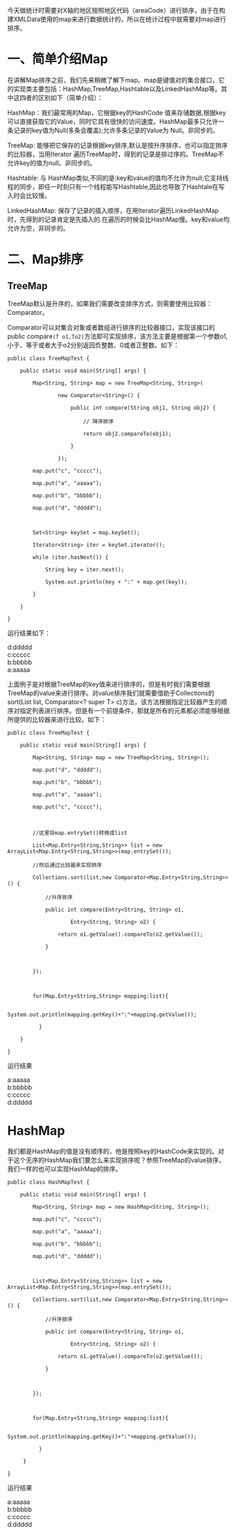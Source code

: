 今天做统计时需要对X轴的地区按照地区代码（areaCode）进行排序，由于在构建XMLData使用的map来进行数据统计的，所以在统计过程中就需要对map进行排序。

# 一、简单介绍Map

在讲解Map排序之前，我们先来稍微了解下map。map是键值对的集合接口，它的实现类主要包括：HashMap,TreeMap,Hashtable以及LinkedHashMap等。其中这四者的区别如下（简单介绍）：

HashMap：我们最常用的Map，它根据key的HashCode
值来存储数据,根据key可以直接获取它的Value，同时它具有很快的访问速度。HashMap最多只允许一条记录的key值为Null(多条会覆盖);允许多条记录的Value为
Null。非同步的。

TreeMap: 能够把它保存的记录根据key排序,默认是按升序排序，也可以指定排序的比较器，当用Iterator
遍历TreeMap时，得到的记录是排过序的。TreeMap不允许key的值为null。非同步的。

Hashtable: 与
HashMap类似,不同的是:key和value的值均不允许为null;它支持线程的同步，即任一时刻只有一个线程能写Hashtable,因此也导致了Hashtale在写入时会比较慢。

LinkedHashMap:
保存了记录的插入顺序，在用Iterator遍历LinkedHashMap时，先得到的记录肯定是先插入的.在遍历的时候会比HashMap慢。key和value均允许为空，非同步的。

# 二、Map排序

## TreeMap

TreeMap默认是升序的，如果我们需要改变排序方式，则需要使用比较器：Comparator。

Comparator可以对集合对象或者数组进行排序的比较器接口，实现该接口的public compare`(T
o1,To2)`方法即可实现排序，该方法主要是根据第一个参数o1,小于、等于或者大于o2分别返回负整数、0或者正整数。如下：

    
    
    public class TreeMapTest {
        public static void main(String[] args) {
            Map<String, String> map = new TreeMap<String, String>(
                    new Comparator<String>() {
                        public int compare(String obj1, String obj2) {
                            // 降序排序
                            return obj2.compareTo(obj1);
                        }
                    });
            map.put("c", "ccccc");
            map.put("a", "aaaaa");
            map.put("b", "bbbbb");
            map.put("d", "ddddd");
            
            Set<String> keySet = map.keySet();
            Iterator<String> iter = keySet.iterator();
            while (iter.hasNext()) {
                String key = iter.next();
                System.out.println(key + ":" + map.get(key));
            }
        }
    }

运行结果如下：

d:ddddd  
c:ccccc  
b:bbbbb  
a:aaaaa

上面例子是对根据TreeMap的key值来进行排序的，但是有时我们需要根据TreeMap的value来进行排序。对value排序我们就需要借助于Collections的sort(List<T>
list, Comparator<? super T>
c)方法，该方法根据指定比较器产生的顺序对指定列表进行排序。但是有一个前提条件，那就是所有的元素都必须能够根据所提供的比较器来进行比较。如下：

    
    
    public class TreeMapTest {
        public static void main(String[] args) {
            Map<String, String> map = new TreeMap<String, String>();
            map.put("d", "ddddd");
            map.put("b", "bbbbb");
            map.put("a", "aaaaa");
            map.put("c", "ccccc");
            
            //这里将map.entrySet()转换成list
            List<Map.Entry<String,String>> list = new ArrayList<Map.Entry<String,String>>(map.entrySet());
            //然后通过比较器来实现排序
            Collections.sort(list,new Comparator<Map.Entry<String,String>>() {
                //升序排序
                public int compare(Entry<String, String> o1,
                        Entry<String, String> o2) {
                    return o1.getValue().compareTo(o2.getValue());
                }
                
            });
            
            for(Map.Entry<String,String> mapping:list){ 
                   System.out.println(mapping.getKey()+":"+mapping.getValue()); 
              } 
        }
    }

运行结果

a:aaaaa  
b:bbbbb  
c:ccccc  
d:ddddd

# HashMap

我们都是HashMap的值是没有顺序的，他是按照key的HashCode来实现的。对于这个无序的HashMap我们要怎么来实现排序呢？参照TreeMap的value排序，我们一样的也可以实现HashMap的排序。

    
    
    public class HashMapTest {
        public static void main(String[] args) {
            Map<String, String> map = new HashMap<String, String>();
            map.put("c", "ccccc");
            map.put("a", "aaaaa");
            map.put("b", "bbbbb");
            map.put("d", "ddddd");
            
            List<Map.Entry<String,String>> list = new ArrayList<Map.Entry<String,String>>(map.entrySet());
            Collections.sort(list,new Comparator<Map.Entry<String,String>>() {
                //升序排序
                public int compare(Entry<String, String> o1,
                        Entry<String, String> o2) {
                    return o1.getValue().compareTo(o2.getValue());
                }
                
            });
            
            for(Map.Entry<String,String> mapping:list){ 
                   System.out.println(mapping.getKey()+":"+mapping.getValue()); 
              } 
         }
    }

运行结果

a:aaaaa  
b:bbbbb  
c:ccccc  
d:ddddd

